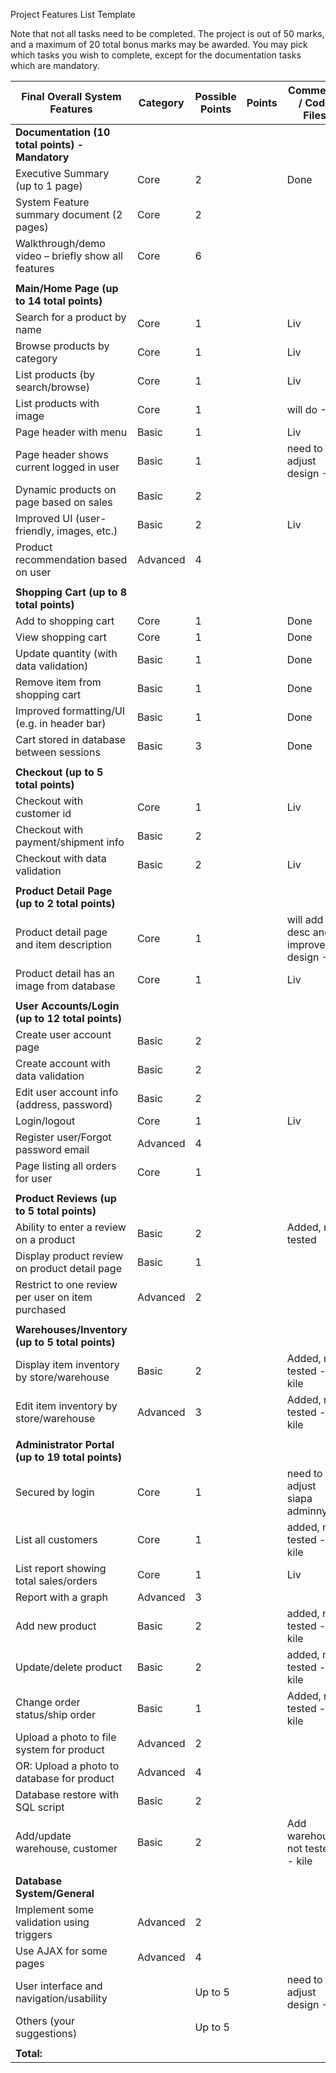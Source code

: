Project Features List Template

Note that not all tasks need to be completed. The project is out of 50 marks, and a maximum of 20 total bonus marks may be awarded. You may pick which tasks you wish to complete, except for the documentation tasks which are mandatory.

| Final Overall System Features                       | Category	| Possible Points	| Points	| Comments / Code Files |
| --------------------------------------------------- | --------- | --------------- | ------- | --------------------- |
| **Documentation (10 total points) - Mandatory**                                                                     |
| Executive Summary (up to 1 page)	                  | Core	    |         2		    |       	| Done                  |
| System Feature summary document (2 pages)	          | Core	    |         2		    |       	|                       |
| Walkthrough/demo video – briefly show all features	| Core	    |         6		    |       	|                       |
| |
| **Main/Home Page (up to 14 total points)**                                                                          |
| Search for a product by name	                      | Core	    |         1		    |       	|  Liv                  |
| Browse products by category                         | Core	    |         1		    |       	|  Liv                  |
| List products (by search/browse)	                  | Core	    |         1		    |       	|  Liv                  |
| List products with image | Core	| 1| | will do -Liv |
| Page header with menu	| Basic	| 1 | | Liv |
| Page header shows current logged in user	| Basic | 1 | |need to adjust design -Liv |
| Dynamic products on page based on sales	| Basic |	2	|	
| Improved UI (user-friendly, images, etc.)	| Basic	| 2	| |Liv |
| Product recommendation based on user | Advanced	| 4		|
| |
| **Shopping Cart (up to 8 total points)** |
| Add to shopping cart	| Core	| 1 |	|Done |	
| View shopping cart	| Core	| 1	| |Done |
| Update quantity (with data validation) | Basic	| 1	| |Done|
| Remove item from shopping cart	| Basic	| 1	|	 |Done |
| Improved formatting/UI (e.g. in header bar)	| Basic	| 1	| |Done |
| Cart stored in database between sessions | Basic	| 3	|	|Done |
| |
|**Checkout (up to 5 total points)**|
|Checkout with customer id	| Core	| 1	|	|Liv |
|Checkout with payment/shipment info	| Basic	| 2 |
|Checkout with data validation	| Basic	| 2 | |Liv |
| |
|**Product Detail Page (up to 2 total points)**|
| Product detail page and item description	| Core	| 1	| |will add desc and improve design -Liv | 
| Product detail has an image from database	| Core	| 1	|	|Liv |
| |
|**User Accounts/Login (up to 12 total points)**|
| Create user account page	| Basic	| 2	|
| Create account with data validation	| Basic	| 2	|
| Edit user account info (address, password)	| Basic	| 2	|	
| Login/logout	| Core	| 1	| |Liv |
| Register user/Forgot password email	| Advanced	| 4	|
| Page listing all orders for user	| Core	| 1	|
| |
|**Product Reviews (up to 5 total points)**|
| Ability to enter a review on a product	| Basic	| 2	| |Added, not tested|
| Display product review on product detail page	| Basic	| 1	|	
| Restrict to one review per user on item purchased	| Advanced | 2	|	
| |
|**Warehouses/Inventory (up to 5 total points)**|
| Display item inventory by store/warehouse	| Basic |	2 |	|Added, not tested - kile|
| Edit item inventory by store/warehouse | Advanced | 3	| |Added, not tested - kile|
| |
|**Administrator Portal (up to 19 total points)**|	
| Secured by login	| Core	| 1	|	|need to adjust siapa adminnya |
| List all customers	| Core	| 1	| |added, not tested - kile|
| List report showing total sales/orders	| Core	| 1	| |Liv |
| Report with a graph	| Advanced	| 3	|
| Add new product	| Basic	| 2	|	|added, not tested - kile|
| Update/delete product	| Basic	| 2	|	|added, not tested - kile|
| Change order status/ship order	| Basic	| 1	| |Added, not tested - kile|
| Upload a photo to file system for product	| Advanced	| 2	|
| OR: Upload a photo to database for product	| Advanced	| 4	|	
| Database restore with SQL script	| Basic	| 2	|	
| Add/update warehouse, customer	| Basic	| 2 |	|Add warehouse, not tested - kile|	
| |			
|**Database System/General**|		
| Implement some validation using triggers |	Advanced	| 2	|	
| Use AJAX for some pages	| Advanced	| 4	|
| User interface and navigation/usability | |	Up to 5	| |need to adjust design -Liv |
| Others (your suggestions)	|	| Up to 5	|
| |
| **Total:** |
